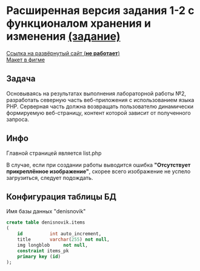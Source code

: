 # Расширенная версия задания 1-2 с функционалом хранения и изменения [(задание)](https://github.com/Tochoz/ITMO-WebBasics-lab12/)

[Ссылка на развёрнутый сайт (**не работает**)](http://1082601-co73864.tmweb.ru/list.php)  
[Макет в фигме](https://www.figma.com/file/unpbxYXorzU0tOrFKXJBst/Free--Landing--Page-Template-(Copy)?type=design&node-id=0%3A1&mode=design&t=NGSFSl9SeUTDbT3j-1)

## Задача
Основываясь на результатах выполнения лабораторной работы №2, разработать северную часть веб-приложения с использованием языка PHP. Серверная часть должна возвращать пользователю динамически формируемую веб-страницу, контент которой зависит от полученного запроса.

## Инфо
Главной страницей является list.php

В случае, если при создании работы выводится ошибка **"Отсутствует прикреплённое изображение"**, скорее всего изображение не успело загрузиться, следует подождать. 

## Конфигурация таблицы БД
Имя базы данных "denisnovik"
```sql
create table denisnovik.items
(
    id          int auto_increment,
    title       varchar(255) not null,
    img longblob     not null,
    constraint items_pk
    primary key (id)
);
```
